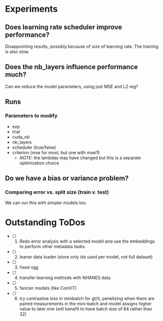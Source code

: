 # Experiments

## Does learning rate scheduler improve performance?

Disappointing results, possibly because of size of learning rate. The training is also slow.

## Does the nb_layers influence performance much?

Can we reduce the model parameters, using just MSE and L2 reg?

## Runs

### Parameters to modify

- exp
- trial
- cuda_nb
- nb_layers
- scheduler (true/false)
- criterion (mse for most, but one with msel1)
    - *NOTE*: the lambdas may have changed but this is a separate optimization choice
    
## Do we have a bias or variance problem?

### Comparing error vs. split size (train v. test)

We can run this with simpler models too.

# Outstanding ToDos

- [ ] 1. Redo error analysis with a selected model and use the embeddings to perform other metadata tasks 
- [ ] 2. leaner data loader (store only ids used per model, not full dataset)
- [ ] 3. fixed vgg
- [ ] 4. transfer learning methods with NHANES data
- [ ] 5. fancier models (like ConViT)
- [ ] 6. try contrastive loss in minibatch for gt/lt, penelizing when there are paired measurements in the mini-batch and model assigns higher value to later one (will benefit to have batch size of 64 rather than 32)
